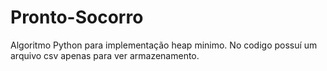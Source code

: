 # Pronto-Socorro
Algoritmo Python para implementação heap minimo.
No codigo possuí um arquivo csv apenas para ver armazenamento.
